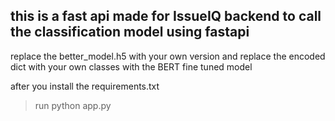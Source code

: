 ## this is a fast api made for IssueIQ backend to call the classification model using fastapi


replace the better_model.h5 with your own version and replace the encoded dict with your own classes with the BERT fine tuned model

after you install the requirements.txt

> run python app.py
